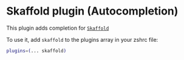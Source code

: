 # Skaffold plugin (Autocompletion)

This plugin adds completion for [`Skaffold`](HTTPS://skaffold.dev)

To use it, add `skaffold` to the plugins array in your zshrc file:

```zsh
plugins=(... skaffold)
```
